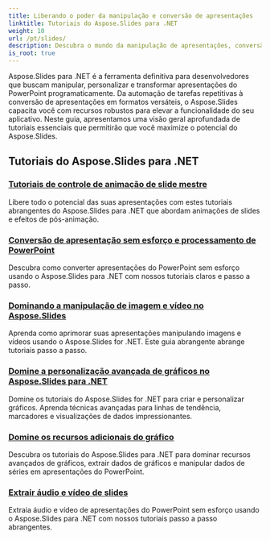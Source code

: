 ```yaml
---
title: Liberando o poder da manipulação e conversão de apresentações
linktitle: Tutoriais do Aspose.Slides para .NET
weight: 10
url: /pt/slides/
description: Descubra o mundo da manipulação de apresentações, conversão e processamento de PowerPoint com os tutoriais do Aspose.Slides para .NET. Aprenda a criar, converter e aprimorar apresentações para resultados impactantes.
is_root: true
---
```

Aspose.Slides para .NET é a ferramenta definitiva para desenvolvedores que buscam manipular, personalizar e transformar apresentações do PowerPoint programaticamente. Da automação de tarefas repetitivas à conversão de apresentações em formatos versáteis, o Aspose.Slides capacita você com recursos robustos para elevar a funcionalidade do seu aplicativo. Neste guia, apresentamos uma visão geral aprofundada de tutoriais essenciais que permitirão que você maximize o potencial do Aspose.Slides.

## Tutoriais do Aspose.Slides para .NET
### [Tutoriais de controle de animação de slide mestre](./master-slide-animation-control/)
Libere todo o potencial das suas apresentações com estes tutoriais abrangentes do Aspose.Slides para .NET que abordam animações de slides e efeitos de pós-animação.
### [Conversão de apresentação sem esforço e processamento de PowerPoint](./presentation-conversion-guide/)
Descubra como converter apresentações do PowerPoint sem esforço usando o Aspose.Slides para .NET com nossos tutoriais claros e passo a passo.
### [Dominando a manipulação de imagem e vídeo no Aspose.Slides](./mastering-image-and-video-manipulation/)
Aprenda como aprimorar suas apresentações manipulando imagens e vídeos usando o Aspose.Slides for .NET. Este guia abrangente abrange tutoriais passo a passo.
### [Domine a personalização avançada de gráficos no Aspose.Slides para .NET](./master-advanced-chart-customization/)
Domine os tutoriais do Aspose.Slides for .NET para criar e personalizar gráficos. Aprenda técnicas avançadas para linhas de tendência, marcadores e visualizações de dados impressionantes.
### [Domine os recursos adicionais do gráfico](./master-additional-chart-features/)
Descubra os tutoriais do Aspose.Slides para .NET para dominar recursos avançados de gráficos, extrair dados de gráficos e manipular dados de séries em apresentações do PowerPoint.
### [Extrair áudio e vídeo de slides](./extract-audio-and-video/)
Extraia áudio e vídeo de apresentações do PowerPoint sem esforço usando o Aspose.Slides para .NET com nossos tutoriais passo a passo abrangentes.